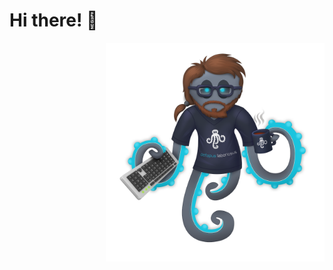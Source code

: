 # Hi there! 👋

<img align="right" width="350"
     src="https://raw.githubusercontent.com/kamilsk/.github/main/.static/octolab.png"/>
